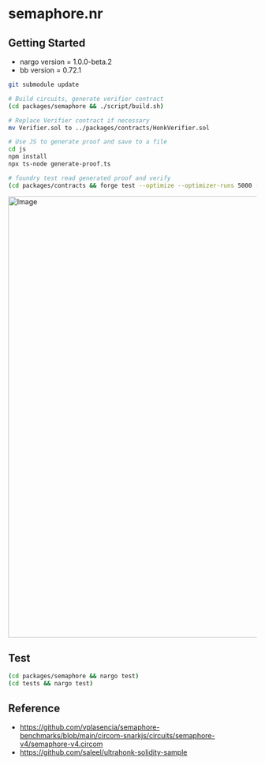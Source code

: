 # semaphore.nr

## Getting Started

- nargo version = 1.0.0-beta.2
- bb version = 0.72.1

```sh
git submodule update

# Build circuits, generate verifier contract
(cd packages/semaphore && ./script/build.sh)

# Replace Verifier contract if necessary
mv Verifier.sol to ../packages/contracts/HonkVerifier.sol

# Use JS to generate proof and save to a file
cd js
npm install
npx ts-node generate-proof.ts

# foundry test read generated proof and verify
(cd packages/contracts && forge test --optimize --optimizer-runs 5000 --gas-report -vvv)
```

<img width="895" alt="Image" src="https://github.com/user-attachments/assets/77c9edf9-4ec7-449a-b805-4196ee55822e" />

## Test

```sh
(cd packages/semaphore && nargo test)
(cd tests && nargo test)
```

## Reference

- <https://github.com/vplasencia/semaphore-benchmarks/blob/main/circom-snarkjs/circuits/semaphore-v4/semaphore-v4.circom>
- <https://github.com/saleel/ultrahonk-solidity-sample>
